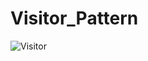 # Visitor_Pattern
![Visitor](https://github.com/user-attachments/assets/e307648e-5ccf-4c53-95e0-64f6917d3b44)
